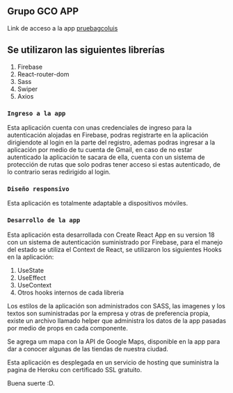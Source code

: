 ## Grupo GCO APP

Link de acceso a la app [pruebagcoluis](https://pruebagcoluis.herokuapp.com)

## Se utilizaron las siguientes librerías

1. Firebase
2. React-router-dom
3. Sass
4. Swiper
5. Axios

### `Ingreso a la app`

Esta aplicación cuenta con unas credenciales de ingreso para la autenticación alojadas en Firebase, 
podras registrarte en la aplicación dirigiendote al login en la parte del registro,
ademas podras ingresar a la aplicación por medio de tu cuenta de Gmail, en caso de no estar autenticado
la aplicación te sacara de ella, cuenta con un sistema de protección de rutas que solo podras tener acceso 
si estas autenticado, de lo contrario seras redirigido al login.

### `Diseño responsivo`

Esta aplicación es totalmente adaptable a dispositivos móviles.

### `Desarrollo de la app`

Esta aplicación esta desarrollada con Create React App en su version 18 con un sistema de autenticación suministrado
por Firebase, para el manejo del estado se utiliza el Context de React, se utilizaron los siguientes Hooks en la aplicación:

1. UseState
2. UseEffect
3. UseContext
4. Otros hooks internos de cada libreria

Los estilos de la aplicación son administrados con SASS, las imagenes y los textos son suministradas por la empresa y otras 
de preferencia propia, existe un archivo llamado helper que administra los datos de la app pasadas por medio de props
en cada componente.

Se agrega um mapa con la API de Google Maps, disponible en la app para dar a conocer algunas de las tiendas de nuestra ciudad.

Esta aplicación es desplegada en un servicio de hosting que suministra la pagina de Heroku con certificado SSL gratuito.

Buena suerte :D.
